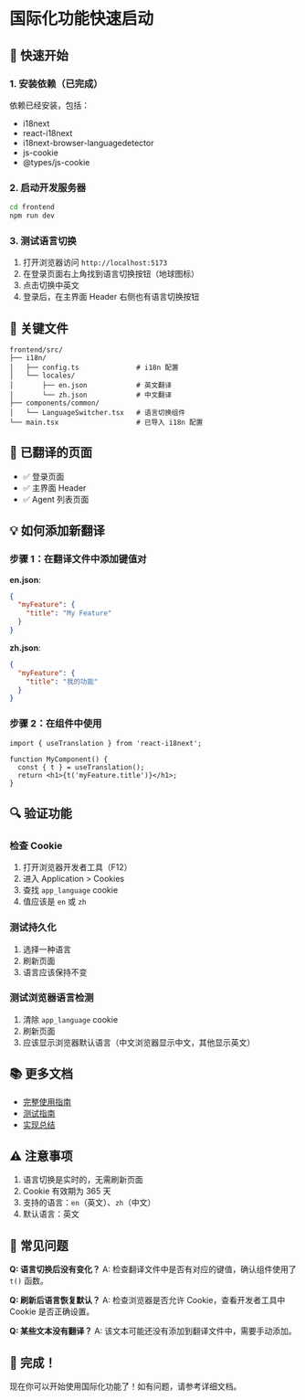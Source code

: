 # 国际化功能快速启动

## 🚀 快速开始

### 1. 安装依赖（已完成）

依赖已经安装，包括：
- i18next
- react-i18next
- i18next-browser-languagedetector
- js-cookie
- @types/js-cookie

### 2. 启动开发服务器

```bash
cd frontend
npm run dev
```

### 3. 测试语言切换

1. 打开浏览器访问 `http://localhost:5173`
2. 在登录页面右上角找到语言切换按钮（地球图标）
3. 点击切换中英文
4. 登录后，在主界面 Header 右侧也有语言切换按钮

## 📁 关键文件

```
frontend/src/
├── i18n/
│   ├── config.ts              # i18n 配置
│   └── locales/
│       ├── en.json            # 英文翻译
│       └── zh.json            # 中文翻译
├── components/common/
│   └── LanguageSwitcher.tsx   # 语言切换组件
└── main.tsx                   # 已导入 i18n 配置
```

## 🎯 已翻译的页面

- ✅ 登录页面
- ✅ 主界面 Header
- ✅ Agent 列表页面

## 💡 如何添加新翻译

### 步骤 1：在翻译文件中添加键值对

**en.json**:
```json
{
  "myFeature": {
    "title": "My Feature"
  }
}
```

**zh.json**:
```json
{
  "myFeature": {
    "title": "我的功能"
  }
}
```

### 步骤 2：在组件中使用

```tsx
import { useTranslation } from 'react-i18next';

function MyComponent() {
  const { t } = useTranslation();
  return <h1>{t('myFeature.title')}</h1>;
}
```

## 🔍 验证功能

### 检查 Cookie
1. 打开浏览器开发者工具（F12）
2. 进入 Application > Cookies
3. 查找 `app_language` cookie
4. 值应该是 `en` 或 `zh`

### 测试持久化
1. 选择一种语言
2. 刷新页面
3. 语言应该保持不变

### 测试浏览器语言检测
1. 清除 `app_language` cookie
2. 刷新页面
3. 应该显示浏览器默认语言（中文浏览器显示中文，其他显示英文）

## 📚 更多文档

- [完整使用指南](./I18N_GUIDE.md)
- [测试指南](./LANGUAGE_TESTING.md)
- [实现总结](./I18N_IMPLEMENTATION_SUMMARY.md)

## ⚠️ 注意事项

1. 语言切换是实时的，无需刷新页面
2. Cookie 有效期为 365 天
3. 支持的语言：`en`（英文）、`zh`（中文）
4. 默认语言：英文

## 🐛 常见问题

**Q: 语言切换后没有变化？**
A: 检查翻译文件中是否有对应的键值，确认组件使用了 `t()` 函数。

**Q: 刷新后语言恢复默认？**
A: 检查浏览器是否允许 Cookie，查看开发者工具中 Cookie 是否正确设置。

**Q: 某些文本没有翻译？**
A: 该文本可能还没有添加到翻译文件中，需要手动添加。

## 🎉 完成！

现在你可以开始使用国际化功能了！如有问题，请参考详细文档。
